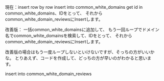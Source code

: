 
現在：insert row by row
insert into common_white_domains
get id in common_white_domains、IDをとって、
それからcommon_white_domain_reviewsにInsertします。

改善版：
一括common_white_domainsに追加して、
もう一回ループでドメイン名でcommon_white_domainsを検索して、IDをとって、
それからcommon_white_domain_reviewsにInsertします。

改善版の場合はもう一度ループしないといけないですが、そっちの方がいいかな。
とりあえず、コードを作成して、どっちの方が早いのがわかると思います。



insert into common_white_domain_reviews
